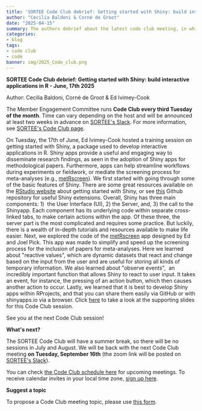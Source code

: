 ```yaml
---
title: 'SORTEE Code Club debrief: Getting started with Shiny: build interactive applications in R'
author: "Cecilia Baldoni & Corné de Groot"
date: "2025-04-15"
summary: The authors debrief about the latest code club meeting, in which Ed Ivimey-Cook talked about Shiny applications!
categories:
- blog
tags:
- code club
- code
banner: img/2025_Code_club.png
---
```


**SORTEE Code Club debrief: Getting started with Shiny: build interactive applications in R - June, 17th 2025**

Author: Cecilia Baldoni, Corné de Groot & Ed Ivimey-Cook

  

The Member Engagement Committee runs **Code Club every third Tuesday of the month**. Time can vary depending on the host and will be announced at least two weeks in advance on [SORTEE's Slack](https://sortee.org/join). For more information, see [SORTEE's Code Club page](https://www.sortee.org/code_club/).

  

On Tuesday, the 17th of June, Ed Ivimey-Cook hosted a training session on getting started with Shiny, a package used to develop interactive applications in R. Shiny apps provide a useful and engaging way to disseminate research findings, as seen in the adoption of Shiny apps for methodological papers. Furthermore, apps can help streamline workflows during experiments or fieldwork, or mediate the screening process for meta-analyses (e.g., [metRscreen](https://github.com/EIvimeyCook/metRscreen/tree/master)). We first started with going through some of the basic features of Shiny. There are some great resources available on the [RStudio website](https://shiny.posit.co/r/getstarted/shiny-basics/lesson1/) about getting started with Shiny, or see [this](https://github.com/nanxstats/awesome-shiny-extensions) Github repository for useful Shiny extensions. Overall, Shiny has three main components: 1)  the User Interface (UI), 2) the Server, and, 3) the call to the Shinyapp. Each component has its underlying code within separate cross-linked tabs, to make certain actions within the app. Of these three, the server part is the most complicated and requires some practice. But luckily, there is a wealth of in-depth tutorials and resources available to make life easier. Next, we explored the code of the [metRscreen](https://github.com/EIvimeyCook/metRscreen) app designed by Ed and Joel Pick. This app was made to simplify and speed up the screening process for the inclusion of papers for meta-analyses. Here we learned about "reactive values", which are dynamic datasets that react and change based on the input from the user and are useful for storing all kinds of temporary information. We also learned about "observe events",  an incredibly important function that allows Shiny to react to user input. It takes an event, for instance, the pressing of an action button, which then causes another action to occur. Lastly, we learned that it is best to develop Shiny apps within RProjects, and that you can share them easily via GitHub or with shinyapps.io via a browser. Click [here](https://github.com/SORTEE/CodeClub/tree/main/20250617_ShinyTutorial) to take a look at the supporting slides for this Code Club session.  

See you at the next Code Club session!

**What's next?**

The SORTEE Code Club will have a summer break, so there will be no sessions in July and August. We will be back with the next Code Club meeting **on Tuesday, September 16th** (the zoom link will be posted on [SORTEE's Slack](https://sortee.org/join/)). 

  

You can check [the Code Club schedule here](https://docs.google.com/spreadsheets/d/1rOOOE7ghPduwtFftG0DJJf0DXVigAdcmQ0xdEwbKQXo/edit?usp=sharing) for upcoming meetings. To receive calendar invites in your local time zone, [sign up here](https://forms.gle/yKrEm6xAKZtom5kt7).

  

**Suggest a topic**

To propose a Code Club meeting topic, please use [this form](https://forms.gle/eZy81dUymiZNJetu8).
